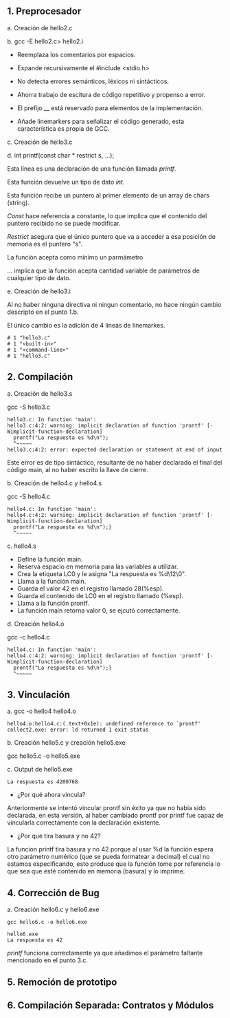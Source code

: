 ## 1. Preprocesador

a. Creación de hello2.c

b. gcc -E hello2.c> hello2.i

 - Reemplaza los comentarios por espacios.
 
 - Expande recursivamente el #include <stdio.h>
 
 - No detecta errores semánticos, léxicos ni sintácticos.
 
 - Ahorra trabajo de escitura de código repetitivo y propenso a error.
 
 - El prefijo __ está reservado para elementos de la implementación.
 
 - Añade linemarkers para señalizar el código generado, esta característica es propia de GCC.
 
c. Creación de hello3.c

d. int printf(const char * restrict s, ...);

Esta línea es una declaración de una función llamada _printf_.

Esta función devuelve un tipo de dato _int_.

Esta función recibe un puntero al primer elemento de un array de chars (string).

_Const_ hace referencia a constante, lo que implica que el contenido del puntero recibido no se puede modificar.

_Restrict_ asegura que el único puntero que va a acceder a esa posición de memoria es el puntero "s".

La función acepta como mínimo un parmámetro

... implica que la función acepta cantidad variable de parámetros de cualquier tipo de dato.

e. Creación de hello3.i

Al no haber ninguna directiva ni ningun comentario, no hace ningún cambio descripto en el punto 1.b.

El único cambio es la adición de 4 líneas de linemarkes.

```
# 1 "hello3.c"
# 1 "<built-in>"
# 1 "<command-line>"
# 1 "hello3.c"
```
  
  
## 2. Compilación
a. Creación de hello3.s

gcc -S hello3.c

``` 
hello3.c: In function 'main':
hello3.c:4:2: warning: implicit declaration of function 'prontf' [-Wimplicit-function-declaration]
  prontf("La respuesta es %d\n");
  ^~~~~~
hello3.c:4:2: error: expected declaration or statement at end of input
```

Este error es de tipo sintáctico, resultante de no haber declarado el final del código main, al no haber escrito la llave de cierre.

b. Creación de hello4.c y hello4.s

gcc -S hello4.c 
```
hello4.c: In function 'main':
hello4.c:4:2: warning: implicit declaration of function 'prontf' [-Wimplicit-function-declaration]
  prontf("La respuesta es %d\n");}
  ^~~~~~
```

c. hello4.s

- Define la función main.
- Reserva espacio en memoria para las variables a utilizar.
- Crea la etiqueta LC0 y le asigna "La respuesta es %d\12\0".
- Llama a la función main.
- Guarda el valor 42 en el registro llamado 28(%esp).
- Guarda el contenido de LC0 en el registro llamado (%esp).
- Llama a la función prontf.
- La función main retorna valor 0, se ejcutó correctamente.


d. Creación hello4.o

gcc -c hello4.c

```
hello4.c: In function 'main':
hello4.c:4:2: warning: implicit declaration of function 'prontf' [-Wimplicit-function-declaration]
  prontf("La respuesta es %d\n");}
  ^~~~~~
```

## 3. Vinculación

a. gcc -o hello4 hello4.o

```
hello4.o:hello4.c:(.text+0x1e): undefined reference to `prontf'
collect2.exe: error: ld returned 1 exit status
```

b. Creación hello5.c y creación hello5.exe

gcc hello5.c -o hello5.exe

c. Output de hello5.exe

```
La respuesta es 4200768
```

- ¿Por qué ahora vincula?

Anteriormente se intentó vincular prontf sin éxito ya que no había sido declarada, en esta versión, al haber cambiado prontf por printf fue capaz de vincularla correctamente con la declaración existente.

- ¿Por que tira basura y no 42?

La funcion printf tira basura y no 42 porque al usar %d la función espera otro parámetro numérico (que se pueda formatear a decimal) el cual no estamos especificando, esto produce que la función tome por referencia lo que sea que esté contenido en memoria (basura) y lo imprime.
  
## 4. Corrección de Bug

a. Creación hello6.c y hello6.exe

```
gcc hello6.c -o hello6.exe

hello6.exe 
La respuesta es 42
```
_printf_ funciona correctamente ya que añadimos el parámetro faltante mencionado en el punto 3.c.

## 5. Remoción de prototipo



## 6. Compilación Separada: Contratos y Módulos

## 

